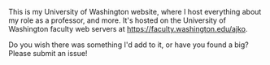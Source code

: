 This is my University of Washington website, where I host everything about my role as a professor, and more. It's hosted on the University of Washington faculty web servers at https://faculty.washington.edu/ajko. 

Do you wish there was something I'd add to it, or have you found a big? Please submit an issue!
